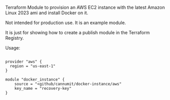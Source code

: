Terraform Module to provision an AWS EC2 instance with the latest Amazon Linux 2023 ami and install Docker on it.

Not intended for production use. It is an example module.

It is just for showing how to create a publish module in the Terraform Registry.

Usage:

```hcl

provider "aws" {
  region = "us-east-1"
}

module "docker_instance" {
    source = "<github/cannumit/docker-instance/aws"
    key_name = "recovery-key"
}
